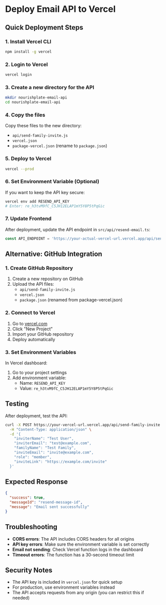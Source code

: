 # Deploy Email API to Vercel

## Quick Deployment Steps

### 1. Install Vercel CLI
```bash
npm install -g vercel
```

### 2. Login to Vercel
```bash
vercel login
```

### 3. Create a new directory for the API
```bash
mkdir nourishplate-email-api
cd nourishplate-email-api
```

### 4. Copy the files
Copy these files to the new directory:
- `api/send-family-invite.js`
- `vercel.json`
- `package-vercel.json` (rename to `package.json`)

### 5. Deploy to Vercel
```bash
vercel --prod
```

### 6. Set Environment Variable (Optional)
If you want to keep the API key secure:
```bash
vercel env add RESEND_API_KEY
# Enter: re_h3tvM9fC_C5JH12ELAP1mY5Y8P5tPqGic
```

### 7. Update Frontend
After deployment, update the API endpoint in `src/api/resend-email.ts`:
```javascript
const API_ENDPOINT = 'https://your-actual-vercel-url.vercel.app/api/send-family-invite';
```

## Alternative: GitHub Integration

### 1. Create GitHub Repository
1. Create a new repository on GitHub
2. Upload the API files:
   - `api/send-family-invite.js`
   - `vercel.json`
   - `package.json` (renamed from package-vercel.json)

### 2. Connect to Vercel
1. Go to [vercel.com](https://vercel.com)
2. Click "New Project"
3. Import your GitHub repository
4. Deploy automatically

### 3. Set Environment Variables
In Vercel dashboard:
1. Go to your project settings
2. Add environment variable:
   - Name: `RESEND_API_KEY`
   - Value: `re_h3tvM9fC_C5JH12ELAP1mY5Y8P5tPqGic`

## Testing

After deployment, test the API:
```bash
curl -X POST https://your-vercel-url.vercel.app/api/send-family-invite \
  -H "Content-Type: application/json" \
  -d '{
    "inviterName": "Test User",
    "inviterEmail": "test@example.com",
    "familyName": "Test Family",
    "inviteEmail": "invite@example.com",
    "role": "member",
    "inviteLink": "https://example.com/invite"
  }'
```

## Expected Response
```json
{
  "success": true,
  "messageId": "resend-message-id",
  "message": "Email sent successfully"
}
```

## Troubleshooting

- **CORS errors**: The API includes CORS headers for all origins
- **API key errors**: Make sure the environment variable is set correctly
- **Email not sending**: Check Vercel function logs in the dashboard
- **Timeout errors**: The function has a 30-second timeout limit

## Security Notes

- The API key is included in `vercel.json` for quick setup
- For production, use environment variables instead
- The API accepts requests from any origin (you can restrict this if needed)
